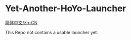 # Yet-Another-HoYo-Launcher

[简体中文/zh-CN](Docs/md/i18n/zh/README.md)

This Repo not contains a usable launcher yet.
